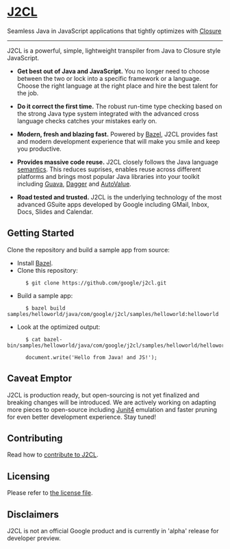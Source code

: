# [J2CL](https://github.com/google/j2cl)

Seamless Java in JavaScript applications that tightly optimizes with
[Closure](https://github.com/google/closure-compiler)

---
J2CL is a powerful, simple, lightweight transpiler from Java to Closure style JavaScript.

* **Get best out of Java and JavaScript.** You no longer need to choose between
the two or lock into a specific framework or a language. Choose the right language
at the right place and hire the best talent for the job.

* **Do it correct the first time.** The robust run-time type checking based on the
strong Java type system integrated with the advanced cross language checks catches
your mistakes early on.

* **Modern, fresh and blazing fast.** Powered by [Bazel](https://bazel.build/),
J2CL provides fast and modern development experience that will make you smile and
keep you productive.

* **Provides massive code reuse.** J2CL closely follows the Java language
[semantics](docs/limitations.md). This reduces suprises, enables reuse across
different platforms and brings most popular Java libraries into your toolkit
including [Guava](https://github.com/google/guava), [Dagger](https://google.github.io/dagger/)
and [AutoValue](https://github.com/google/auto/tree/master/value).

* **Road tested and trusted.** J2CL is the underlying technology of the most
advanced GSuite apps developed by Google including GMail, Inbox, Docs, Slides
and Calendar.


Getting Started
---
Clone the repository and build a sample app from source:

- Install [Bazel](https://bazel.build/versions/master/docs/install.html).
- Clone this repository:

```shell
      $ git clone https://github.com/google/j2cl.git
```

- Build a sample app:

```shell
      $ bazel build samples/helloworld/java/com/google/j2cl/samples/helloworld:helloworld
```

- Look at the optimized output:

```shell
      $ cat bazel-bin/samples/helloworld/java/com/google/j2cl/samples/helloworld/helloworld.js

      document.write('Hello from Java! and JS!');
```

Caveat Emptor
-------------
J2CL is production ready, but open-sourcing is not yet finalized and breaking
changes will be introduced.
We are actively working on adapting more pieces to open-source including
[Junit4](https://junit.org/junit4/) emulation and faster pruning for even better development experience.
Stay tuned!

Contributing
------------
Read how to [contribute to J2CL](CONTRIBUTING.md).

Licensing
---------
Please refer to [the license file](LICENSE).

Disclaimers
-----------
J2CL is not an official Google product and is currently in 'alpha' release for developer preview.
